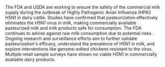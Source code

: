 The FDA and USDA are working to ensure the safety of the commercial milk supply during the outbreak of Highly Pathogenic Avian Influenza (HPAI) H5N1 in dairy cattle.  Studies have confirmed that pasteurization effectively eliminates the H5N1 virus in milk, making commercially available pasteurized milk and milk products safe for consumption.  The FDA continues to advise against raw milk consumption due to potential risks. Ongoing research and surveillance efforts aim to further validate pasteurization's efficacy, understand the prevalence of H5N1 in milk, and explore interventions like genome-edited chickens resistant to the virus. Multiple retail sample surveys have shown no viable H5N1 in commercially available dairy products.